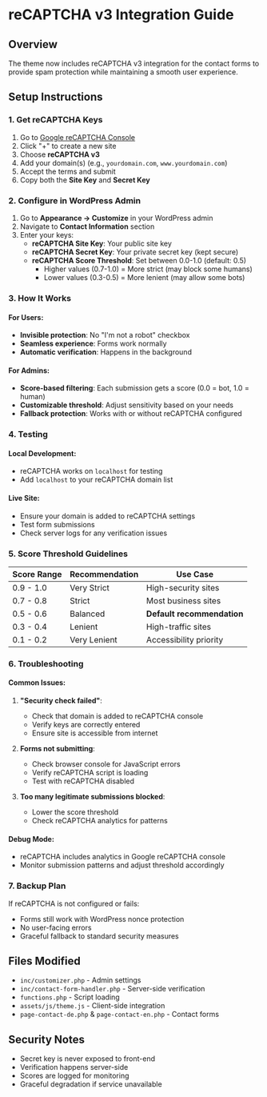 # reCAPTCHA v3 Integration Guide

## Overview

The theme now includes reCAPTCHA v3 integration for the contact forms to provide spam protection while maintaining a smooth user experience.

## Setup Instructions

### 1. Get reCAPTCHA Keys

1. Go to [Google reCAPTCHA Console](https://www.google.com/recaptcha/admin)
2. Click "+" to create a new site
3. Choose **reCAPTCHA v3**
4. Add your domain(s) (e.g., `yourdomain.com`, `www.yourdomain.com`)
5. Accept the terms and submit
6. Copy both the **Site Key** and **Secret Key**

### 2. Configure in WordPress Admin

1. Go to **Appearance → Customize** in your WordPress admin
2. Navigate to **Contact Information** section
3. Enter your keys:
   - **reCAPTCHA Site Key**: Your public site key
   - **reCAPTCHA Secret Key**: Your private secret key (kept secure)
   - **reCAPTCHA Score Threshold**: Set between 0.0-1.0 (default: 0.5)
     - Higher values (0.7-1.0) = More strict (may block some humans)
     - Lower values (0.3-0.5) = More lenient (may allow some bots)

### 3. How It Works

#### For Users:

- **Invisible protection**: No "I'm not a robot" checkbox
- **Seamless experience**: Forms work normally
- **Automatic verification**: Happens in the background

#### For Admins:

- **Score-based filtering**: Each submission gets a score (0.0 = bot, 1.0 = human)
- **Customizable threshold**: Adjust sensitivity based on your needs
- **Fallback protection**: Works with or without reCAPTCHA configured

### 4. Testing

#### Local Development:

- reCAPTCHA works on `localhost` for testing
- Add `localhost` to your reCAPTCHA domain list

#### Live Site:

- Ensure your domain is added to reCAPTCHA settings
- Test form submissions
- Check server logs for any verification issues

### 5. Score Threshold Guidelines

| Score Range | Recommendation | Use Case                   |
| ----------- | -------------- | -------------------------- |
| 0.9 - 1.0   | Very Strict    | High-security sites        |
| 0.7 - 0.8   | Strict         | Most business sites        |
| 0.5 - 0.6   | Balanced       | **Default recommendation** |
| 0.3 - 0.4   | Lenient        | High-traffic sites         |
| 0.1 - 0.2   | Very Lenient   | Accessibility priority     |

### 6. Troubleshooting

#### Common Issues:

1. **"Security check failed"**:

   - Check that domain is added to reCAPTCHA console
   - Verify keys are correctly entered
   - Ensure site is accessible from internet

2. **Forms not submitting**:

   - Check browser console for JavaScript errors
   - Verify reCAPTCHA script is loading
   - Test with reCAPTCHA disabled

3. **Too many legitimate submissions blocked**:
   - Lower the score threshold
   - Check reCAPTCHA analytics for patterns

#### Debug Mode:

- reCAPTCHA includes analytics in Google reCAPTCHA console
- Monitor submission patterns and adjust threshold accordingly

### 7. Backup Plan

If reCAPTCHA is not configured or fails:

- Forms still work with WordPress nonce protection
- No user-facing errors
- Graceful fallback to standard security measures

## Files Modified

- `inc/customizer.php` - Admin settings
- `inc/contact-form-handler.php` - Server-side verification
- `functions.php` - Script loading
- `assets/js/theme.js` - Client-side integration
- `page-contact-de.php` & `page-contact-en.php` - Contact forms

## Security Notes

- Secret key is never exposed to front-end
- Verification happens server-side
- Scores are logged for monitoring
- Graceful degradation if service unavailable
